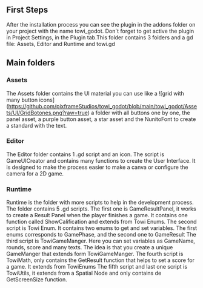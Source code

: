 ## First Steps
After the installation process you can see the plugin in the addons folder on your project with the name towi_godot. Don´t forget to get active the plugin in Project Settings, in the Plugin tab.This folder contains 3 folders and a gd file: Assets, Editor and Runtime and towi.gd


## Main folders
### Assets
The Assets folder contains the UI material you can use like a ![grid with many button icons] (https://github.com/pixframeStudios/towi_godot/blob/main/towi_godot/Assets/UI/GridBotones.png?raw=true) a folder with all buttons one by one, the panel asset, a purple button asset, a star asset and the NunitoFont to create a standard with the text.

### Editor
The Editor folder contains 1 .gd script and an icon.
The script is GameUICreator and contains many functions to create the User Interface. It is designed to make the process easier to make a canva or configure the camera for a 2D game.

### Runtime
Runtime is the folder with more scripts to help in the development process. The folder contains 5 .gd scripts.
The first one is GameResultPanel, it works to create a Result Panel when the player finishes a game. It contains one function called ShowCalification and extends from Towi Enums.
The second script is Towi Enum. It contains two enums to get and set variables. The first enums corresponds to GamePhase, and the second one to GameResult
The third script is TowiGameManger. Here you can set variables as GameName, rounds, score and many texts. The idea is that you create a unique GameManger that extends form TowiGameManger.
The fourth script is TowiMath, only contains the GetResult function that helps to set a score for a game. It extends from TowiEnums
The fifth script and last one script is TowiUtils, it extends from a Spatial Node and only contains de GetScreenSize function.

